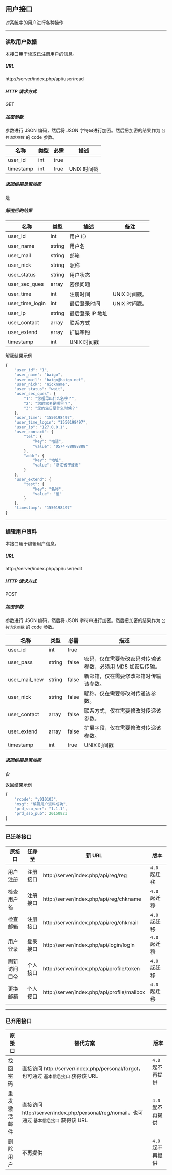## 用户接口

对系统中的用户进行各种操作

----------

### 读取用户数据

本接口用于读取已注册用户的信息。

##### URL

http://server/index.php/api/user/read

##### HTTP 请求方式

GET

##### 加密参数

参数进行 JSON 编码，然后将 JSON 字符串进行加密。然后把加密的结果作为 `公共请求参数` 的 code 参数。

| 名称 | 类型 | 必需 | 描述 |
| - | - | - | - |
| user_id | int | true | |
| timestamp | int | true | UNIX 时间戳 |

##### 返回结果是否加密

是

##### 解密后的结果

| 名称 | 类型 | 描述 | 备注 |
| - | - | - | - |
| user_id | int | 用户 ID | |
| user_name | string | 用户名 | |
| user_mail | string | 邮箱 | |
| user_nick | string | 昵称 | |
| user_status | string | 用户状态 | |
| user_sec_ques | array | 密保问题 |
| user_time | int | 注册时间 | UNIX 时间戳。 |
| user_time_login | int | 最后登录时间 | UNIX 时间戳。 |
| user_ip | string | 最后登录 IP 地址 | |
| user_contact | array | 联系方式 | |
| user_extend | array | 扩展字段 | |
| timestamp | int | UNIX 时间戳 | |

解密结果示例

``` javascript
{
    "user_id": "1",
    "user_name": "baigo",
    "user_mail": "baigo@baigo.net",
    "user_nick": "nickname",
    "user_status": "wait",
    "user_sec_ques": {
        "1": "您祖母叫什么名字？",
        "2": "您的家乡是哪里？",
        "3": "您的生日是什么时候？"
    },
    "user_time": "1550198497",
    "user_time_login": "1550198497",
    "user_ip": "127.0.0.1",
    "user_contact": {
        "tel": {
            "key": "电话",
            "value": "0574-88888888"
        },
        "addr": {
            "key": "地址",
            "value": "浙江省宁波市"
        }
    },
    "user_extend": {
        "test": {
            "key": "名称",
            "value": "值"
        }
    },
    "timestamp": "1550198497"
}
```

----------

### 编辑用户资料

本接口用于编辑用户信息。

##### URL

http://server/index.php/api/user/edit

##### HTTP 请求方式

POST

##### 加密参数

参数进行 JSON 编码，然后将 JSON 字符串进行加密。然后把加密的结果作为 `公共请求参数` 的 code 参数。

| 名称 | 类型 | 必需 | 描述 |
| - | - | - | - |
| user_id | int | true | |
| user_pass | string | false | 密码，仅在需要修改密码时传输该参数，必须用 MD5 加密后传输。 |
| user_mail_new | string | false | 新邮箱，仅在需要修改邮箱时传输该参数。 |
| user_nick | string | false | 昵称，仅在需要修改时传递该参数。 |
| user_contact | array | false | 联系方式，仅在需要修改时传递该参数。 |
| user_extend | array | false | 扩展字段，仅在需要修改时传递该参数。 |
| timestamp | int | true | UNIX 时间戳 |

##### 返回结果是否加密

否

返回结果示例

``` javascript
{
    "rcode": "y010103",
    "msg": "编辑用户资料成功",
    "prd_sso_ver": "1.1.1",
    "prd_sso_pub": 20150923
}
```

----------

### 已迁移接口

| 原接口 | 迁移至 | 新 URL | 版本 |
| - | - | - | - |
| 用户注册 | 注册接口 | http://server/index.php/api/reg/reg | `4.0` 起迁移 |
| 检查用户名 | 注册接口 | http://server/index.php/api/reg/chkname | `4.0` 起迁移 |
| 检查邮箱 | 注册接口 | http://server/index.php/api/reg/chkmail | `4.0` 起迁移 |
| 用户登录 | 登录接口 | http://server/index.php/api/login/login | `4.0` 起迁移 |
| 刷新访问口令 | 个人接口 | http://server/index.php/api/profile/token | `4.0` 起迁移 |
| 更换邮箱 | 个人接口 | http://server/index.php/api/profile/mailbox | `4.0` 起迁移 |

----------

### 已弃用接口

| 原接口 | 替代方案 | 版本 |
| - | - | - |
| 找回密码 | 直接访问 http://server/index.php/personal/forgot，也可通过 `基本信息接口` 获得该 URL | `4.0` 起不再提供 |
| 重发激活邮件 | 直接访问 http://server/index.php/personal/reg/nomail，也可通过 `基本信息接口` 获得该 URL | `4.0` 起不再提供 |
| 删除用户 | 不再提供 | `4.0` 起不再提供 |
